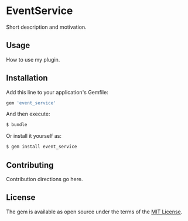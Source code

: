 # EventService
Short description and motivation.

## Usage
How to use my plugin.

## Installation
Add this line to your application's Gemfile:

```ruby
gem 'event_service'
```

And then execute:
```bash
$ bundle
```

Or install it yourself as:
```bash
$ gem install event_service
```

## Contributing
Contribution directions go here.

## License
The gem is available as open source under the terms of the [MIT License](http://opensource.org/licenses/MIT).
